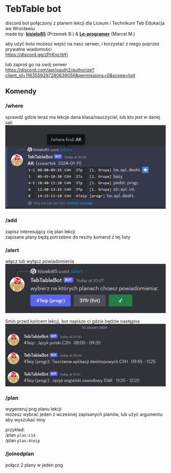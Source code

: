 # TebTable bot

discord bot połączony z planem lekcji dla Liceum i Technikum Teb Edukacja we Wrocławiu<br>
made by: [**kisielo85**](https://github.com/kisielo85) (Przemek B.) & [**Le-programer**](https://github.com/Le-programer) (Marcel M.)

aby użyć bota możesz wejść na nasz serwer, i korzystać z niego poprzez prywatne wiadomości<br>
https://discord.gg/zPrKncrbYj

lub zaproś go na swój serwer<br>
https://discord.com/api/oauth2/authorize?client_id=1163559297280639056&permissions=0&scope=bot

## Komendy

### /where

sprawdź gdzie teraz ma lekcje dana klasa/nauczyciel, lub kto jest w danej sali<br>
![](assets/where.png)

### /add

zapisz interesujący cię plan lekcji<br>
zapisane plany będą potrzebne do reszty komend z tej listy

### /alert

włącz lub wyłącz powiadomienia<br>
![](assets/alert_1.png)

5min przed końcem lekcji, bot napisze ci gdzie będzie następna<br>
![](assets/alert_2.png)

### /plan

wygeneruj png planu lekcji<br>
możesz wybrać jeden z wcześniej zapisanych planów, lub użyć argumentu aby wyszukać inny

przykład:<br>
/plan `plan:c14`<br>
/plan `plan:4teip`

### /joinedplan

połącz 2 plany w jeden png
